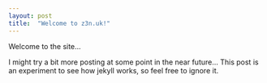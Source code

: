 ```yaml
---
layout: post
title:  "Welcome to z3n.uk!"
---
```

Welcome to the site...

I might try a bit more posting at some point in the near future...
This post is an experiment to see how jekyll works, so feel free to ignore it.



